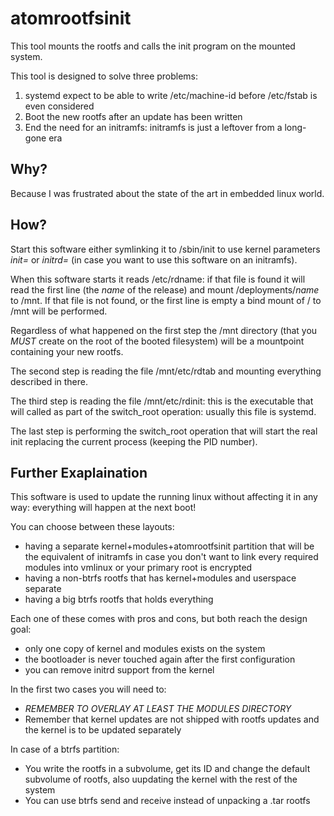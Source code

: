 # atomrootfsinit

This tool mounts the rootfs and calls the init program on the mounted system.

This tool is designed to solve three problems:
1. systemd expect to be able to write /etc/machine-id before /etc/fstab is even considered
2. Boot the new rootfs after an update has been written
3. End the need for an initramfs: initramfs is just a leftover from a long-gone era

## Why?

Because I was frustrated about the state of the art in embedded linux world.

## How?

Start this software either symlinking it to /sbin/init to use kernel parameters *init=* or *initrd=* (in case you want to use this software on an initramfs).

When this software starts it reads /etc/rdname: if that file is found it will read the first line (the *name* of the release) and mount /deployments/*name* to /mnt. If that file is not found, or the first line is empty a bind mount of / to /mnt will be performed.

Regardless of what happened on the first step the /mnt directory (that you _MUST_ create on the root of the booted filesystem) will be a mountpoint containing your new rootfs.

The second step is reading the file /mnt/etc/rdtab and mounting everything described in there.

The third step is reading the file /mnt/etc/rdinit: this is the executable that will called as part of the switch_root operation:
usually this file is systemd.

The last step is performing the switch_root operation that will start the real init replacing the current process (keeping the PID number).

## Further Exaplaination

This software is used to update the running linux without affecting it in any way: everything will happen at the next boot!

You can choose between these layouts:
- having a separate kernel+modules+atomrootfsinit partition that will be the equivalent of initramfs in case you don't want to link every required modules into vmlinux or your primary root is encrypted
- having a non-btrfs rootfs that has kernel+modules and userspace separate
- having a big btrfs rootfs that holds everything

Each one of these comes with pros and cons, but both reach the design goal:
- only one copy of kernel and modules exists on the system
- the bootloader is never touched again after the first configuration
- you can remove initrd support from the kernel

In the first two cases you will need to:
- _REMEMBER TO OVERLAY AT LEAST THE MODULES DIRECTORY_
- Remember that kernel updates are not shipped with rootfs updates and the kernel is to be updated separately

In case of a btrfs partition:
- You write the rootfs in a subvolume, get its ID and change the default subvolume of rootfs, also uupdating the kernel with the rest of the system
- You can use btrfs send and receive instead of unpacking a .tar rootfs
